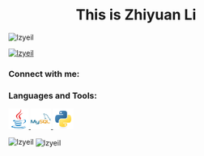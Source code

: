 <h1 align="center">This is Zhiyuan Li</h1>
<p align="left"> <img src="https://komarev.com/ghpvc/?username=lzyeil&label=Profile%20views&color=0e75b6&style=flat" alt="lzyeil" /> </p>

<p align="left"> <a href="https://github.com/ryo-ma/github-profile-trophy"><img src="https://github-profile-trophy.vercel.app/?username=lzyeil" alt="lzyeil" /></a> </p>

<h3 align="left">Connect with me:</h3>
<p align="left">
</p>

<h3 align="left">Languages and Tools:</h3>
<p align="left"> <a href="https://www.java.com" target="_blank" rel="noreferrer"> <img src="https://raw.githubusercontent.com/devicons/devicon/master/icons/java/java-original.svg" alt="java" width="40" height="40"/> </a> <a href="https://www.mysql.com/" target="_blank" rel="noreferrer"> <img src="https://raw.githubusercontent.com/devicons/devicon/master/icons/mysql/mysql-original-wordmark.svg" alt="mysql" width="40" height="40"/> </a> <a href="https://www.python.org" target="_blank" rel="noreferrer"> <img src="https://raw.githubusercontent.com/devicons/devicon/master/icons/python/python-original.svg" alt="python" width="40" height="40"/> </a> </p>

<p><img align="left" src="https://github-readme-stats.vercel.app/api/top-langs?username=lzyeil&show_icons=true&locale=en&layout=compact" alt="lzyeil" /></p>

<p>&nbsp;<img align="center" src="https://github-readme-stats.vercel.app/api?username=lzyeil&show_icons=true&locale=en" alt="lzyeil" /></p>

